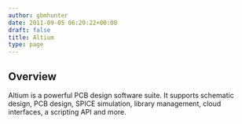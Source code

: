 ```yaml
---
author: gbmhunter
date: 2011-09-05 06:20:22+00:00
draft: false
title: Altium
type: page
---
```


## Overview

Altium is a powerful PCB design software suite. It supports schematic design, PCB design, SPICE simulation, library management, cloud interfaces, a scripting API and more.
